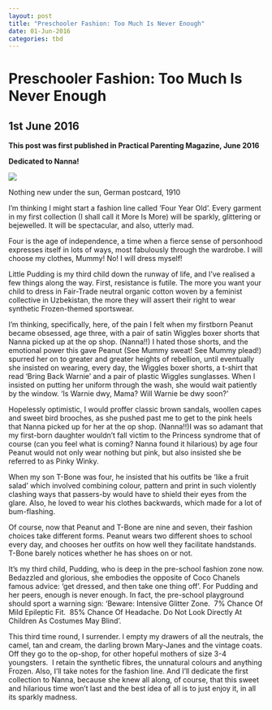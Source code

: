 ```yaml
---
layout: post
title: "Preschooler Fashion: Too Much Is Never Enough"
date: 01-Jun-2016
categories: tbd
---
```


# Preschooler Fashion: Too Much Is Never Enough

## 1st June 2016

**This post was first published in Practical Parenting Magazine,   June 2016**

**Dedicated to Nanna!**

<img class="photo-horiz" src="http://world4.eu/wp-content/uploads/2013/05/child-fashion-004.jpg" />

Nothing new under the sun,   German postcard, 1910

I’m thinking I might start a fashion line called ‘Four Year Old’. Every garment in my first collection (I shall call it More Is More) will be sparkly, glittering or bejewelled. It will be spectacular, and also, utterly mad.

Four is the age of independence, a time when a fierce sense of personhood expresses itself in lots of ways, most fabulously through the wardrobe. I will choose my clothes, Mummy! No! I will dress myself!

Little Pudding is my third child down the runway of life, and I’ve realised a few things along the way. First, resistance is futile. The more you want your child to dress in Fair-Trade neutral organic cotton woven by a feminist collective in Uzbekistan, the more they will assert their right to wear synthetic Frozen-themed sportswear.

I’m thinking, specifically, here, of the pain I felt when my firstborn Peanut became obsessed, age three, with a pair of satin Wiggles boxer shorts that Nanna picked up at the op shop. (Nanna!!) I hated those shorts, and the emotional power this gave Peanut (See Mummy sweat! See Mummy plead!) spurred her on to greater and greater heights of rebellion, until eventually she insisted on wearing, every day, the Wiggles boxer shorts, a t-shirt that read ‘Bring Back Warnie’ and a pair of plastic Wiggles sunglasses. When I insisted on putting her uniform through the wash, she would wait patiently by the window. ‘Is Warnie dwy, Mama? Will Warnie be dwy soon?’

Hopelessly optimistic, I would proffer classic brown sandals, woollen capes and sweet bird brooches, as she pushed past me to get to the pink heels that Nanna picked up for her at the op shop. (Nanna!!)I was so adamant that my first-born daughter wouldn’t fall victim to the Princess syndrome that of course (can you feel what is coming? Nanna found it hilarious) by age four Peanut would not only wear nothing but pink, but also insisted she be referred to as Pinky Winky.

When my son T-Bone was four, he insisted that his outfits be ‘like a fruit salad’ which involved combining colour, pattern and print in such violently clashing ways that passers-by would have to shield their eyes from the glare. Also, he loved to wear his clothes backwards, which made for a lot of bum-flashing.

Of course, now that Peanut and T-Bone are nine and seven, their fashion choices take different forms. Peanut wears two different shoes to school every day, and chooses her outfits on how well they facilitate handstands. T-Bone barely notices whether he has shoes on or not.

It’s my third child, Pudding, who is deep in the pre-school fashion zone now. Bedazzled and glorious, she embodies the opposite of Coco Chanels famous advice: ‘get dressed, and then take one thing off’. For Pudding and her peers, enough is never enough. In fact, the pre-school playground should sport a warning sign: ‘Beware: Intensive Glitter Zone.  7% Chance Of Mild Epileptic Fit.  85% Chance Of Headache. Do Not Look Directly At Children As Costumes May Blind’.

 

This third time round, I surrender. I empty my drawers of all the neutrals, the camel, tan and cream, the darling brown Mary-Janes and the vintage coats. Off they go to the op-shop, for other hopeful mothers of size 3-4 youngsters.  I retain the synthetic fibres, the unnatural colours and anything Frozen. Also, I’ll take notes for the fashion line. And I’ll dedicate the first collection to Nanna, because she knew all along, of course, that this sweet and hilarious time won’t last and the best idea of all is to just enjoy it, in all its sparkly madness.

